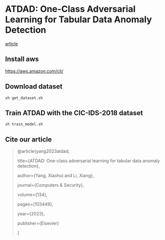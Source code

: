 ATDAD: One-Class Adversarial Learning for Tabular Data Anomaly Detection
=====
[article](https://www.sciencedirect.com/science/article/pii/S0167404823003590)

Install aws
-----
https://aws.amazon.com/cli/

Download dataset
---
`sh get_dataset.sh`

Train ATDAD with the CIC-IDS-2018 dataset
---
`sh train_model.sh`

Cite our article
---
> @article{yang2023atdad,
> 
> title={ATDAD: One-class adversarial learning for tabular data anomaly detection},
> 
> author={Yang, Xiaohui and Li, Xiang},
> 
> journal={Computers \& Security},
> 
> volume={134},
>
> pages={103449},
>
> year={2023},
>
> publisher={Elsevier}
> 
> }

